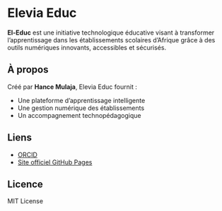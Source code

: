 # Elevia Educ

**El-Educ** est une initiative technologique éducative visant à transformer l’apprentissage dans les établissements scolaires d’Afrique grâce à des outils numériques innovants, accessibles et sécurisés.

## À propos

Créé par **Hance Mulaja**, Elevia Educ fournit :

- Une plateforme d’apprentissage intelligente
- Une gestion numérique des établissements
- Un accompagnement technopédagogique

## Liens

- [ORCID](https://orcid.org/0009-0002-8549-3643)
- [Site officiel GitHub Pages](https://hancemulaja.github.io/Elevia-Educ)

## Licence

MIT License
